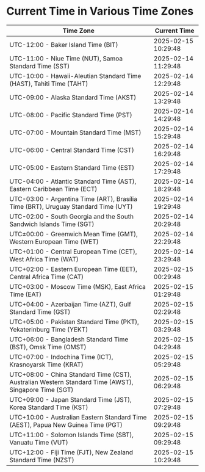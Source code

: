 # Current Time in Various Time Zones

| Time Zone | Current Time |
|-----------|--------------|
| UTC-12:00 - Baker Island Time (BIT) | 2025-02-15 10:29:48 |
| UTC-11:00 - Niue Time (NUT), Samoa Standard Time (SST) | 2025-02-14 11:29:48 |
| UTC-10:00 - Hawaii-Aleutian Standard Time (HAST), Tahiti Time (TAHT) | 2025-02-14 12:29:48 |
| UTC-09:00 - Alaska Standard Time (AKST) | 2025-02-14 13:29:48 |
| UTC-08:00 - Pacific Standard Time (PST) | 2025-02-14 14:29:48 |
| UTC-07:00 - Mountain Standard Time (MST) | 2025-02-14 15:29:48 |
| UTC-06:00 - Central Standard Time (CST) | 2025-02-14 16:29:48 |
| UTC-05:00 - Eastern Standard Time (EST) | 2025-02-14 17:29:48 |
| UTC-04:00 - Atlantic Standard Time (AST), Eastern Caribbean Time (ECT) | 2025-02-14 18:29:48 |
| UTC-03:00 - Argentina Time (ART), Brasília Time (BRT), Uruguay Standard Time (UYT) | 2025-02-14 19:29:48 |
| UTC-02:00 - South Georgia and the South Sandwich Islands Time (SGT) | 2025-02-14 20:29:48 |
| UTC±00:00 - Greenwich Mean Time (GMT), Western European Time (WET) | 2025-02-14 22:29:48 |
| UTC+01:00 - Central European Time (CET), West Africa Time (WAT) | 2025-02-14 23:29:48 |
| UTC+02:00 - Eastern European Time (EET), Central Africa Time (CAT) | 2025-02-15 00:29:48 |
| UTC+03:00 - Moscow Time (MSK), East Africa Time (EAT) | 2025-02-15 01:29:48 |
| UTC+04:00 - Azerbaijan Time (AZT), Gulf Standard Time (GST) | 2025-02-15 02:29:48 |
| UTC+05:00 - Pakistan Standard Time (PKT), Yekaterinburg Time (YEKT) | 2025-02-15 03:29:48 |
| UTC+06:00 - Bangladesh Standard Time (BST), Omsk Time (OMST) | 2025-02-15 04:29:48 |
| UTC+07:00 - Indochina Time (ICT), Krasnoyarsk Time (KRAT) | 2025-02-15 05:29:48 |
| UTC+08:00 - China Standard Time (CST), Australian Western Standard Time (AWST), Singapore Time (SGT) | 2025-02-15 06:29:48 |
| UTC+09:00 - Japan Standard Time (JST), Korea Standard Time (KST) | 2025-02-15 07:29:48 |
| UTC+10:00 - Australian Eastern Standard Time (AEST), Papua New Guinea Time (PGT) | 2025-02-15 09:29:48 |
| UTC+11:00 - Solomon Islands Time (SBT), Vanuatu Time (VUT) | 2025-02-15 09:29:48 |
| UTC+12:00 - Fiji Time (FJT), New Zealand Standard Time (NZST) | 2025-02-15 10:29:48 |
